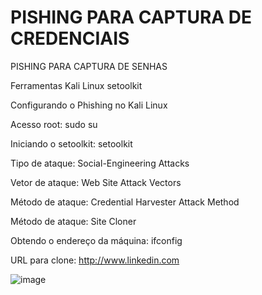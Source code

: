 # PISHING PARA CAPTURA DE CREDENCIAIS
PISHING PARA CAPTURA DE SENHAS

Ferramentas
Kali Linux
setoolkit


Configurando o Phishing no Kali Linux

Acesso root: sudo su

Iniciando o setoolkit: setoolkit

Tipo de ataque: Social-Engineering Attacks

Vetor de ataque: Web Site Attack Vectors

Método de ataque: Credential Harvester Attack Method 

Método de ataque: Site Cloner

Obtendo o endereço da máquina: ifconfig

URL para clone: http://www.linkedin.com


![image](https://github.com/Leonardo825-debug/PISHING/assets/69610592/89781b97-0111-4701-b9ff-3fdc6275ea75)


